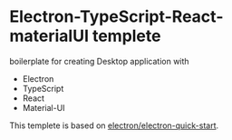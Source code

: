 # Electron-TypeScript-React-materialUI templete

boilerplate for creating Desktop application with
- Electron
- TypeScript
- React
- Material-UI

This templete is based on [electron/electron-quick-start](https://github.com/electron/electron-quick-start).

